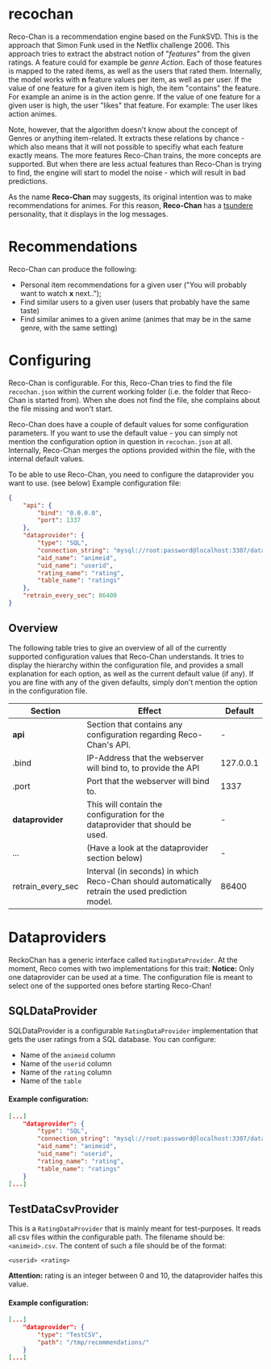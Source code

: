 # recochan
Reco-Chan is a recommendation engine based on the FunkSVD.
This is the approach that Simon Funk used in the Netflix challenge 2006.
This approach tries to extract the abstract notion of "*features*" from the given ratings. A feature could for example be *genre Action*.
Each of those features is mapped to the rated items, as well as the users that rated them.
Internally, the model works with **n** feature values per item, as well as per user.
If the value of one feature for a given item is high, the item "contains" the feature. For example an anime is in the action genre.
If the value of one feature for a given user is high, the user "likes" that feature. For example: The user likes action animes.

Note, however, that the algorithm doesn't know about the concept of Genres or anything item-related. It extracts these relations by chance - which also means that it will not possible to specifiy what each feature exactly means.
The more features Reco-Chan trains, the more concepts are supported. But when there are less actual features than Reco-Chan is trying to find, the engine will start to model the noise - which will result in bad predictions.

As the name **Reco-Chan** may suggests, its original intention was to make recommendations for animes.
For this reason, **Reco-Chan** has a [tsundere](https://en.wikipedia.org/wiki/Tsundere) personality, that it displays in the log messages.

# Recommendations
Reco-Chan can produce the following:
- Personal item recommendations for a given user ("You will probably want to watch **x** next..");
- Find similar users to a given user (users that probably have the same taste)
- Find similar animes to a given anime (animes that may be in the same genre, with the same setting)

# Configuring
Reco-Chan is configurable.
For this, Reco-Chan tries to find the file `recochan.json` within the current working folder (i.e. the folder that Reco-Chan is started from).
When she does not find the file, she complains about the file missing and won't start.

Reco-Chan does have a couple of default values for some configuration parameters. If you want to use the default value - you can simply not mention the configuration option in question in `recochan.json` at all. Internally, Reco-Chan merges the options provided within the file, with the internal default values.

To be able to use Reco-Chan, you need to configure the dataprovider you want to use. (see below)
Example configuration file:
```json
{
	"api": {
		"bind": "0.0.0.0",
		"port": 1337
	},
	"dataprovider": {
		"type": "SQL",
		"connection_string": "mysql://root:password@localhost:3307/database_name",
		"aid_name": "animeid",
		"uid_name": "userid",
		"rating_name": "rating",
		"table_name": "ratings"
	},
	"retrain_every_sec": 86400
}
```

## Overview
The following table tries to give an overview of all of the currently supported configuration values that Reco-Chan understands.
It tries to display the hierarchy within the configuration file, and provides a small explanation for each option, as well as the current default value (if any).
If you are fine with any of the given defaults, simply don't mention the option in the configuration file.

| Section           | Effect                                                                                           | Default   |
|-------------------|--------------------------------------------------------------------------------------------------|-----------|
| **api**           | Section that contains any configuration regarding Reco-Chan's API.                               |     -     |
| .bind             | IP-Address that the webserver will bind to, to provide the API                                   | 127.0.0.1 |
| .port             | Port that the webserver will bind to.                                                            | 1337      |
| **dataprovider**  | This will contain the configuration for the dataprovider that should be used.                    |     -     |
| ...               | (Have a look at the dataprovider section below)                                                  |     -     |
| retrain_every_sec | Interval (in seconds) in which Reco-Chan should automatically retrain the used prediction model. | 86400     |

# Dataproviders
ReckoChan has a generic interface called `RatingDataProvider`. At the moment, Reco comes with two implementations for this trait:
**Notice:** Only one dataprovider can be used at a time. The configuration file is meant to select one of the supported ones before starting Reco-Chan!

## SQLDataProvider
SQLDataProvider is a configurable `RatingDataProvider` implementation that gets the user ratings from a SQL database.
You can configure:
- Name of the `animeid` column
- Name of the `userid` column
- Name of the `rating` column
- Name of the `table`

#### Example configuration:
```json
[...]
	"dataprovider": {
		"type": "SQL",
		"connection_string": "mysql://root:password@localhost:3307/database_name",
		"aid_name": "animeid",
		"uid_name": "userid",
		"rating_name": "rating",
		"table_name": "ratings"
	}
[...]
```

## TestDataCsvProvider
This is a `RatingDataProvider` that is mainly meant for test-purposes. It reads all csv files within the configurable path.
The filename should be: `<animeid>.csv`.
The content of such a file should be of the format:
```csv
<userid> <rating>
```
**Attention:** rating is an integer between 0 and 10, the dataprovider halfes this value.

#### Example configuration:
```json
[...]
	"dataprovider": {
		"type": "TestCSV",
		"path": "/tmp/recommendations/"
	}
[...]
```